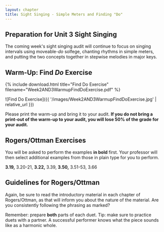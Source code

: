 ```yaml
---
layout: chapter
title: Sight Singing - Simple Meters and Finding "Do"
---
```


## Preparation for Unit 3 Sight Singing

The coming week's sight singing audit will continue to focus on singing intervals using moveable-*do* solfege, chanting rhythms in simple meters, and putting the two concepts together in stepwise melodies in major keys. 

## Warm-Up: Find *Do* Exercise

{% include download.html title="Find Do Exercise" filename="Week2AND3WarmupFindDoExercise.pdf" %}

![Find Do Exercise]({{ '/images/Week2AND3WarmupFindDoExercise.jpg' | relative_url }})

Please print the warm-up and bring it to your audit. **If you do not bring a print-out of the warm-up to your audit, you will lose 50% of the grade for your audit.**

## Rogers/Ottman Exercises

You will be asked to perform the examples **in bold** first. Your professor will then select additional examples from those in plain type for you to perform.

**3.19,** 3.20-21, **3.22,** 3.39, **3.50,** 3.51-53, 3.66

## Guidelines for Rogers/Ottman

Again, be sure to read the introductory material in each chapter of Rogers/Ottman, as that will inform you about the nature of the material. Are you consistently following the phrasing as marked?

Remember: prepare **both** parts of each duet. Tip: make sure to practice duets with a partner. A successful performer knows what the piece sounds like as a harmonic whole.